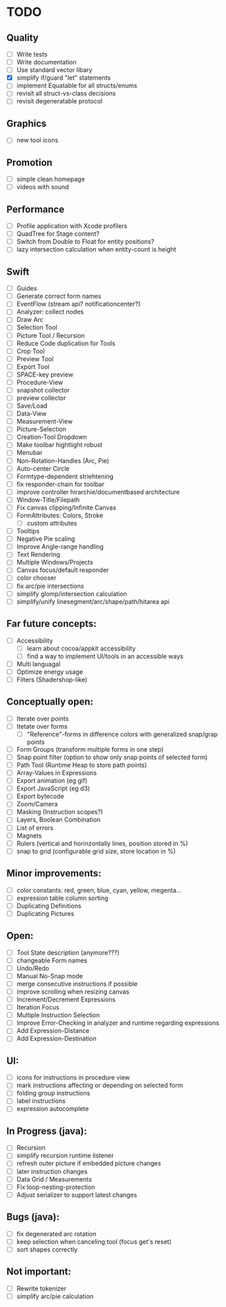 TODO
====

Quality
-------
 - [ ] Write tests
 - [ ] Write documentation
 - [ ] Use standard vector libary
 - [x] simplify if/guard "let" statements
 - [ ] implement Equatable for all structs/enums
 - [ ] revisit all struct-vs-class decisions
 - [ ] revisit degeneratable protocol

Graphics
--------
 - [ ] new tool icons

Promotion
---------
 - [ ] simple clean homepage
 - [ ] videos with sound
 
Performance
-----------
 - [ ] Profile application with Xcode profilers
 - [ ] QuadTree for Stage content?
 - [ ] Switch from Double to Float for entity positions?
 - [ ] lazy intersection calculation when entity-count is height

Swift
-----
 - [ ] Guides
 - [ ] Generate correct form names
 - [ ] EventFlow (stream api? notificationcenter?)
 - [ ] Analyzer: collect nodes
 - [ ] Draw Arc
 - [ ] Selection Tool
 - [ ] Picture Tool / Recursion
 - [ ] Reduce Code duplication for Tools
 - [ ] Crop Tool
 - [ ] Preview Tool
 - [ ] Export Tool
 - [ ] SPACE-key preview
 - [ ] Procedure-View
 - [ ] snapshot collector
 - [ ] preview collector
 - [ ] Save/Load
 - [ ] Data-View
 - [ ] Measurement-View
 - [ ] Picture-Selection
 - [ ] Creation-Tool Dropdown
 - [ ] Make toolbar hightlight robust
 - [ ] Menubar
 - [ ] Non-Rotation-Handles (Arc, Pie)
 - [ ] Auto-center Circle
 - [ ] Formtype-dependent striehtening
 - [ ] fix responder-chain for toolbar
 - [ ] improve controller hirarchie/documentbased architecture
 - [ ] Window-Title/Filepath
 - [ ] Fix canvas clipping/Infinite Canvas
 - [ ] FormAttributes: Colors, Stroke
    - [ ] custom attributes
 - [ ] Tooltips
 - [ ] Negative Pie scaling
 - [ ] Improve Angle-range handling
 - [ ] Text Rendering
 - [ ] Multiple Windows/Projects
 - [ ] Canvas focus/default responder
 - [ ] color chooser
 - [ ] fix arc/pie intersections
 - [ ] simplify glomp/intersection calculation
 - [ ] simplify/unify linesegment/arc/shape/path/hitarea api

Far future concepts:
--------------------
 - [ ] Accessibility
    - [ ] learn about cocoa/appkit accessibility
    - [ ] find a way to implement UI/tools in an accessible ways
 - [ ] Multi languagal
 - [ ] Optimize energy usage
 - [ ] Filters (Shadershop-like)

Conceptually open:
------------------
 - [ ] Iterate over points
 - [ ] Itetate over forms
    - [ ] "Reference"-forms in difference colors with generalized snap/grap points
 - [ ] Form Groups (transform multiple forms in one step)
 - [ ] Snap point filter (option to show only snap points of selected form)
 - [ ] Path Tool (Runtime Heap to store path points)
 - [ ] Array-Values in Expressions
 - [ ] Export animation (eg gif)
 - [ ] Export JavaScript (eg d3)
 - [ ] Export bytecode
 - [ ] Zoom/Camera
 - [ ] Masking (Instruction scopes?)
 - [ ] Layers, Boolean Combination
 - [ ] List of errors
 - [ ] Magnets
 - [ ] Rulers (vertical and horinzontally lines, position stored in %)
 - [ ] snap to grid (configurable grid size, store location in %)

Minor improvements:
-------------------
 - [ ] color constants: red, green, blue, cyan, yellow, megenta...
 - [ ] expression table column sorting
 - [ ] Duplicating Definitions
 - [ ] Duplicating Pictures

Open:
-----
 - [ ] Tool State description (anymore???)
 - [ ] changeable Form names
 - [ ] Undo/Redo
 - [ ] Manual No-Snap mode
 - [ ] merge consecutive instructions if possible
 - [ ] improve scrolling when resizing canvas
 - [ ] Increment/Decrement Expressions
 - [ ] Iteration Focus
 - [ ] Multiple Instruction Selection
 - [ ] Improve Error-Checking in analyzer and runtime regarding expressions
 - [ ] Add Expression-Distance
 - [ ] Add Expression-Destination

UI:
---
 - [ ] icons for instructions in procedure view
 - [ ] mark instructions affecting or depending on selected form
 - [ ] folding group instructions
 - [ ] label instructions
 - [ ] expression autocomplete

In Progress (java):
-------------------
 - [ ] Recursion
 - [ ] simplify recursion runtime listener
 - [ ] refresh outer picture if embedded picture changes
 - [ ] later instruction changes
 - [ ] Data Grid / Measurements
 - [ ] Fix loop-nesting-protection
 - [ ] Adjust serializer to support latest changes

Bugs (java):
------------
 - [ ] fix degenerated arc rotation
 - [ ] keep selection when canceling tool (focus get's reset)
 - [ ] sort shapes correctly

Not important:
--------------
 - [ ] Rewrite tokenizer
 - [ ] simplify arc/pie calculation
